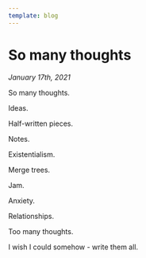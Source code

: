 ```yaml
---
template: blog
---
```


# So many thoughts

_January 17th, 2021_

So many thoughts.

Ideas.

Half-written pieces.

Notes.

Existentialism.

Merge trees.

Jam.

Anxiety.

Relationships.

Too many thoughts.

I wish I could somehow - write them all.

